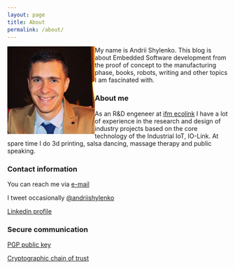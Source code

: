 ```yaml
---
layout: page
title: About
permalink: /about/
---
```


<img style="float: left;" src="/images/img/me.jpg">
My name is Andrii Shylenko.
This blog is about Embedded Software development from the proof of concept to the manufacturing phase, books, robots, writing and other topics I am fascinated with. 

### About me

As an R&D engeneer at [ifm ecolink](https://www.ifm.com) I have a lot of experience in the research and design of industry projects based on the core technology of the Industrial IoT, IO-Link. 
At spare time I do 3d printing, salsa dancing, massage therapy and public speaking.

### Contact information
You can reach me via [e-mail](mailto:andrii@shylenko.com)

I tweet occasionally [@andriishylenko](https://twitter.com/AndriiShylenko)

[Linkedin profile](https://www.linkedin.com/in/andrewshylenko/)

### Secure communication
[PGP public key](/publickey/)

[Cryptographic chain of trust](https://keybase.io/shylenko)
